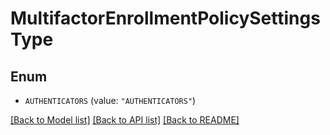 # MultifactorEnrollmentPolicySettingsType

## Enum


* `AUTHENTICATORS` (value: `"AUTHENTICATORS"`)


[[Back to Model list]](../README.md#documentation-for-models) [[Back to API list]](../README.md#documentation-for-api-endpoints) [[Back to README]](../README.md)


